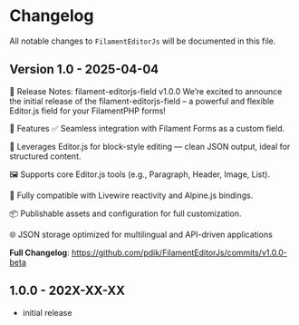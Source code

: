 # Changelog

All notable changes to `FilamentEditorJs` will be documented in this file.

## Version 1.0 - 2025-04-04

📝 Release Notes: filament-editorjs-field v1.0.0
We’re excited to announce the initial release of the filament-editorjs-field – a powerful and flexible Editor.js field for your FilamentPHP forms!

🚀 Features
✅ Seamless integration with Filament Forms as a custom field.

🧱 Leverages Editor.js for block-style editing — clean JSON output, ideal for structured content.

🖼️ Supports core Editor.js tools (e.g., Paragraph, Header, Image, List).

🎨 Fully compatible with Livewire reactivity and Alpine.js bindings.

📦 Publishable assets and configuration for full customization.

🌐 JSON storage optimized for multilingual and API-driven applications

**Full Changelog**: https://github.com/pdik/FilamentEditorJs/commits/v1.0.0-beta

## 1.0.0 - 202X-XX-XX

- initial release
